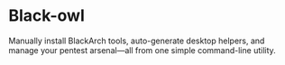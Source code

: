 # Black-owl
Manually install BlackArch tools, auto-generate desktop helpers, and manage your pentest arsenal—all from one simple command-line utility.
